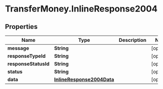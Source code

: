 # TransferMoney.InlineResponse2004

## Properties
Name | Type | Description | Notes
------------ | ------------- | ------------- | -------------
**message** | **String** |  | [optional] 
**responseTypeId** | **String** |  | [optional] 
**responseStatusId** | **String** |  | [optional] 
**status** | **String** |  | [optional] 
**data** | [**InlineResponse2004Data**](InlineResponse2004Data.md) |  | [optional] 


